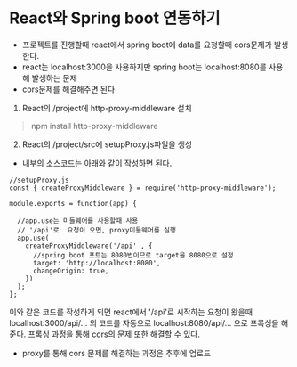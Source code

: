 # React와 Spring boot 연동하기

- 프로젝트를 진행할때 react에서 spring boot에 data를 요청할때 cors문제가 발생한다.
- react는 localhost:3000을 사용하지만 spring boot는 localhost:8080를 사용해 발생하는 문제
- cors문제를 해결해주면 된다

1. React의 /project에 http-proxy-middleware 설치
> npm install http-proxy-middleware

2. React의 /project/src에 setupProxy.js파일을 생성
- 내부의 소스코드는 아래와 같이 작성하면 된다.

```
//setupProxy.js
const { createProxyMiddleware } = require('http-proxy-middleware');

module.exports = function(app) {

  //app.use는 미들웨어를 사용할때 사용
  // '/api'로  요청이 오면, proxy미들웨어를 실행
  app.use(
    createProxyMiddleware('/api' , {
      //spring boot 포트는 8080번이므로 target을 8080으로 설정 
      target: 'http://localhost:8080',
      changeOrigin: true,
    })
  );
};
```
이와 같은 코드를 작성하게 되면 react에서 '/api'로 시작하는 요청이 왔을때
localhost:3000/api/... 의 코드를 자동으로 localhost:8080/api/... 으로 프록싱을 해준다.
프록싱 과정을 통해 cors의 문제 또한 해결할 수 있다.

- proxy를 통해 cors 문제를 해결하는 과정은 추후에 업로드
